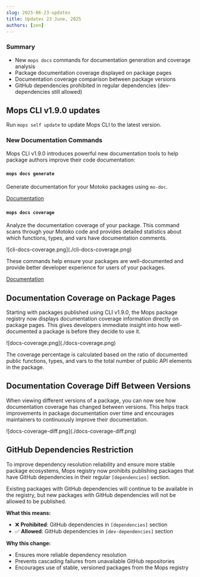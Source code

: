 ```yaml
---
slug: 2025-06-23-updates
title: Updates 23 June, 2025
authors: [zen]
---
```


### Summary
- New `mops docs` commands for documentation generation and coverage analysis
- Package documentation coverage displayed on package pages
- Documentation coverage comparison between package versions
- GitHub dependencies prohibited in regular dependencies (dev-dependencies still allowed)

<!-- truncate -->

## Mops CLI v1.9.0 updates

Run `mops self update` to update Mops CLI to the latest version.

### New Documentation Commands

Mops CLI v1.9.0 introduces powerful new documentation tools to help package authors improve their code documentation:

#### `mops docs generate`
Generate documentation for your Motoko packages using `mo-doc`.

[Documentation](https://docs.mops.one/cli/mops-docs-generate)

#### `mops docs coverage`
Analyze the documentation coverage of your package. This command scans through your Motoko code and provides detailed statistics about which functions, types, and vars have documentation comments.

<div style={{maxWidth: '500px', margin: '0 auto'}}>![cli-docs-coverage.png](./cli-docs-coverage.png)</div>

These commands help ensure your packages are well-documented and provide better developer experience for users of your packages.

[Documentation](https://docs.mops.one/cli/mops-docs-coverage)

## Documentation Coverage on Package Pages

Starting with packages published using CLI v1.9.0, the Mops package registry now displays documentation coverage information directly on package pages. This gives developers immediate insight into how well-documented a package is before they decide to use it.

<div style={{maxWidth: '400px', margin: '0 auto'}}>![docs-coverage.png](./docs-coverage.png)</div>

The coverage percentage is calculated based on the ratio of documented public functions, types, and vars to the total number of public API elements in the package.

## Documentation Coverage Diff Between Versions

When viewing different versions of a package, you can now see how documentation coverage has changed between versions. This helps track improvements in package documentation over time and encourages maintainers to continuously improve their documentation.

<div style={{maxWidth: '600px', margin: '0 auto'}}>![docs-coverage-diff.png](./docs-coverage-diff.png)</div>

## GitHub Dependencies Restriction

To improve dependency resolution reliability and ensure more stable package ecosystems, Mops registry now prohibits publishing packages that have GitHub dependencies in their regular `[dependencies]` section.

Existing packages with GitHub dependencies will continue to be available in the registry, but new packages with GitHub dependencies will not be allowed to be published.

**What this means:**
- ❌ **Prohibited**: GitHub dependencies in `[dependencies]` section
- ✅ **Allowed**: GitHub dependencies in `[dev-dependencies]` section

**Why this change:**
- Ensures more reliable dependency resolution
- Prevents cascading failures from unavailable GitHub repositories
- Encourages use of stable, versioned packages from the Mops registry
